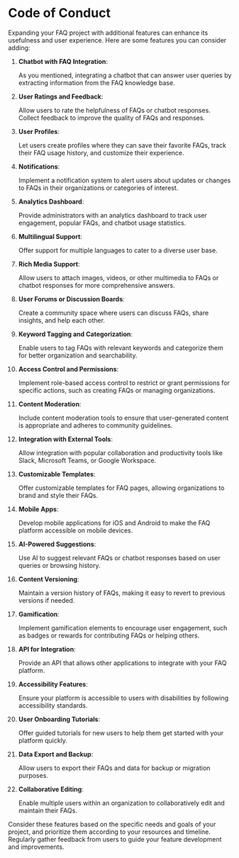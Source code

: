 # Code of Conduct

<!-- https://docs.github.com/en/communities/setting-up-your-project-for-healthy-contributions/adding-a-code-of-conduct-to-your-project -->

Expanding your FAQ project with additional features can enhance its usefulness and user experience. Here are some features you can consider adding:

1. **Chatbot with FAQ Integration**:

   As you mentioned, integrating a chatbot that can answer user queries by extracting information from the FAQ knowledge base.

1. **User Ratings and Feedback**:

   Allow users to rate the helpfulness of FAQs or chatbot responses. Collect feedback to improve the quality of FAQs and responses.

1. **User Profiles**:

   Let users create profiles where they can save their favorite FAQs, track their FAQ usage history, and customize their experience.

1. **Notifications**:

   Implement a notification system to alert users about updates or changes to FAQs in their organizations or categories of interest.

1. **Analytics Dashboard**:

   Provide administrators with an analytics dashboard to track user engagement, popular FAQs, and chatbot usage statistics.

1. **Multilingual Support**:

   Offer support for multiple languages to cater to a diverse user base.

1. **Rich Media Support**:

   Allow users to attach images, videos, or other multimedia to FAQs or chatbot responses for more comprehensive answers.

1. **User Forums or Discussion Boards**:

   Create a community space where users can discuss FAQs, share insights, and help each other.

1. **Keyword Tagging and Categorization**:

   Enable users to tag FAQs with relevant keywords and categorize them for better organization and searchability.

1. **Access Control and Permissions**:

   Implement role-based access control to restrict or grant permissions for specific actions, such as creating FAQs or managing organizations.

1. **Content Moderation**:

   Include content moderation tools to ensure that user-generated content is appropriate and adheres to community guidelines.

1. **Integration with External Tools**:

   Allow integration with popular collaboration and productivity tools like Slack, Microsoft Teams, or Google Workspace.

1. **Customizable Templates**:

   Offer customizable templates for FAQ pages, allowing organizations to brand and style their FAQs.

1. **Mobile Apps**:

   Develop mobile applications for iOS and Android to make the FAQ platform accessible on mobile devices.

1. **AI-Powered Suggestions**:

   Use AI to suggest relevant FAQs or chatbot responses based on user queries or browsing history.

1. **Content Versioning**:

   Maintain a version history of FAQs, making it easy to revert to previous versions if needed.

1. **Gamification**:

   Implement gamification elements to encourage user engagement, such as badges or rewards for contributing FAQs or helping others.

1. **API for Integration**:

   Provide an API that allows other applications to integrate with your FAQ platform.

1. **Accessibility Features**:

   Ensure your platform is accessible to users with disabilities by following accessibility standards.

1. **User Onboarding Tutorials**:

   Offer guided tutorials for new users to help them get started with your platform quickly.

1. **Data Export and Backup**:

   Allow users to export their FAQs and data for backup or migration purposes.

1. **Collaborative Editing**:

   Enable multiple users within an organization to collaboratively edit and maintain their FAQs.

Consider these features based on the specific needs and goals of your project, and prioritize them according to your resources and timeline. Regularly gather feedback from users to guide your feature development and improvements.
